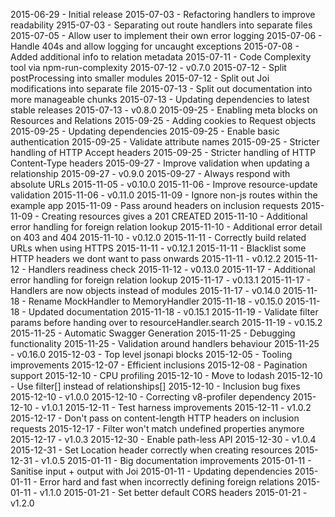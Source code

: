 2015-06-29 - Initial release
2015-07-03 - Refactoring handlers to improve readability
2915-07-03 - Separating out route handlers into separate files
2015-07-05 - Allow user to implement their own error logging
2015-07-06 - Handle 404s and allow logging for uncaught exceptions
2015-07-08 - Added additional info to relation metadata
2015-07-11 - Code Complexity tool via npm-run-complexity
2015-07-12 - v0.7.0
2015-07-12 - Split postProcessing into smaller modules
2015-07-12 - Split out Joi modifications into separate file
2015-07-13 - Split out documentation into more manageable chunks
2015-07-13 - Updating dependencies to latest stable releases
2015-07-13 - v0.8.0
2015-09-25 - Enabling meta blocks on Resources and Relations
2015-09-25 - Adding cookies to Request objects
2015-09-25 - Updating dependencies
2015-09-25 - Enable basic authentication
2015-09-25 - Validate attribute names
2015-09-25 - Stricter handling of HTTP Accept headers
2015-09-25 - Stricter handling of HTTP Content-Type headers
2015-09-27 - Improve validation when updating a relationship
2015-09-27 - v0.9.0
2015-09-27 - Always respond with absolute URLs
2015-11-05 - v0.10.0
2015-11-06 - Improve resource-update validation
2015-11-06 - v0.11.0
2015-11-09 - Ignore non-js routes within the example app
2015-11-09 - Pass around headers on inclusion requests
2015-11-09 - Creating resources gives a 201 CREATED
2015-11-10 - Additional error handling for foreign relation lookup
2015-11-10 - Additional error detail on 403 and 404
2015-11-10 - v0.12.0
2015-11-11 - Correctly build related URLs when using HTTPS
2015-11-11 - v0.12.1
2015-11-11 - Blacklist some HTTP headers we dont want to pass onwards
2015-11-11 - v0.12.2
2015-11-12 - Handlers readiness check
2015-11-12 - v0.13.0
2015-11-17 - Additional error handling for foreign relation lookup
2015-11-17 - v0.13.1
2015-11-17 - Handlers are now objects instead of modules
2015-11-17 - v0.14.0
2015-11-18 - Rename MockHandler to MemoryHandler
2015-11-18 - v0.15.0
2015-11-18 - Updated documentation
2015-11-18 - v0.15.1
2015-11-19 - Validate filter params before handing over to resourceHandler.search
2015-11-19 - v0.15.2
2015-11-25 - Automatic Swagger Generation
2015-11-25 - Debugging functionality
2015-11-25 - Validation around handlers behaviour
2015-11-25 - v0.16.0
2015-12-03 - Top level jsonapi blocks
2015-12-05 - Tooling improvements
2015-12-07 - Efficient inclusions
2015-12-08 - Pagination support
2015-12-10 - CPU profiling
2015-12-10 - Move to lodash
2015-12-10 - Use filter[] instead of relationships[]
2015-12-10 - Inclusion bug fixes
2015-12-10 - v1.0.0
2015-12-10 - Correcting v8-profiler dependency
2015-12-10 - v1.0.1
2015-12-11 - Test harness improvements
2015-12-11 - v1.0.2
2015-12-17 - Don't pass on content-length HTTP headers on inclusion requests
2015-12-17 - Filter won't match undefined properties anymore
2015-12-17 - v1.0.3
2015-12-30 - Enable path-less API
2015-12-30 - v1.0.4
2015-12-31 - Set Location header correctly when creating resources
2015-12-31 - v1.0.5
2015-01-11 - Big documentation improvements
2015-01-11 - Sanitise input + output with Joi
2015-01-11 - Updating dependencies
2015-01-11 - Error hard and fast when incorrectly defining foreign relations
2015-01-11 - v1.1.0
2015-01-21 - Set better default CORS headers
2015-01-21 - v1.2.0
